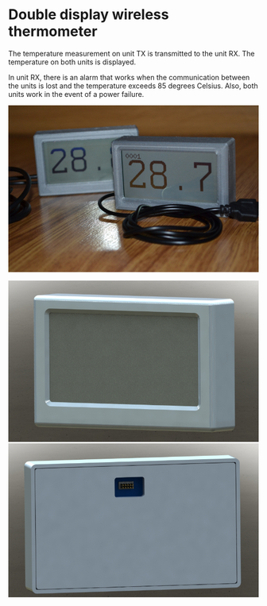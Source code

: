 # Double display wireless thermometer

The temperature measurement on unit TX is transmitted to the unit RX.
The temperature on both units is displayed.

In unit RX, there is an alarm that works when the communication between the units is lost and the temperature exceeds 85 degrees Celsius.
Also, both units work in the event of a power failure.

![photo 1](https://github.com/vanyap1/DualDisplay_wireless_thermometer/blob/main/images/device_image.JPG?raw=true)

![render 1](https://github.com/vanyap1/DualDisplay_wireless_thermometer/blob/main/images/render1.JPG?raw=true)
![render 2](https://github.com/vanyap1/DualDisplay_wireless_thermometer/blob/main/images/render2.JPG?raw=true)

